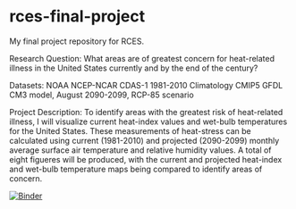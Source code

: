 # rces-final-project
My final project repository for RCES.

Research Question:
What areas are of greatest concern for heat-related illness in the United States currently and by the end of the century?

Datasets:
NOAA NCEP-NCAR CDAS-1 1981-2010 Climatology
CMIP5 GFDL CM3 model, August 2090-2099, RCP-85 scenario

Project Description:
To identify areas with the greatest risk of heat-related illness, I will visualize current heat-index values and wet-bulb temperatures for the United States. These measurements of heat-stress can be calculated using current (1981-2010) and projected (2090-2099) monthly average surface air temperature and relative humidity values. A total of eight figueres will be produced, with the current and projected heat-index and wet-bulb temperature maps being compared to identify areas of concern.

[![Binder](https://mybinder.org/badge_logo.svg)](https://mybinder.org/v2/gh/jb4389/rces-final-project/HEAD)